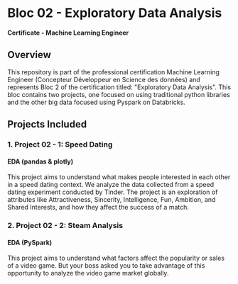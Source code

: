 # Bloc 02 - Exploratory Data Analysis 

**Certificate - Machine Learning Engineer**

## Overview

This repository is part of the professional certification Machine Learning Engineer (Concepteur Développeur en Science des données) and represents Bloc 2 of the certification titled: "Exploratory Data Analysis". This bloc contains two projects, one focused on using traditional python libraries and the other big data focused using Pyspark on Databricks.

## Projects Included

### 1. Project 02 - 1: Speed Dating

#### EDA (pandas & plotly)

This project aims to understand what makes people interested in each other in a speed dating context. We analyze the data collected from a speed dating experiment conducted by Tinder. The project is an exploration of attributes like Attractiveness, Sincerity, Intelligence, Fun, Ambition, and Shared Interests, and how they affect the success of a match.

### 2. Project 02 - 2: Steam Analysis

#### EDA (PySpark)

This project aims to understand what factors affect the popularity or sales of a video game. But your boss asked you to take advantage of this opportunity to analyze the video game market globally.